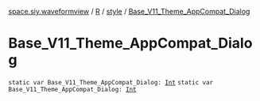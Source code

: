 [space.siy.waveformview](../../index.md) / [R](../index.md) / [style](index.md) / [Base_V11_Theme_AppCompat_Dialog](./-base_-v11_-theme_-app-compat_-dialog.md)

# Base_V11_Theme_AppCompat_Dialog

`static var Base_V11_Theme_AppCompat_Dialog: `[`Int`](https://kotlinlang.org/api/latest/jvm/stdlib/kotlin/-int/index.html)
`static var Base_V11_Theme_AppCompat_Dialog: `[`Int`](https://kotlinlang.org/api/latest/jvm/stdlib/kotlin/-int/index.html)